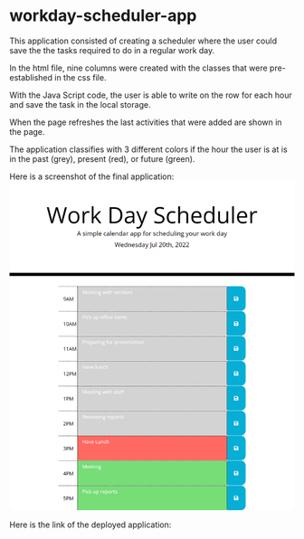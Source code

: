 # workday-scheduler-app
This application consisted of creating a scheduler where the user could save the the tasks required to do in a regular work day.

In the html file, nine columns were created with the classes that were pre-established in the css file. 

With the Java Script code, the user is able to write on the row for each hour and save the task in the local storage. 

When the page refreshes the last activities that were added are shown in the page.

The application classifies with 3 different colors if the hour the user is at is in the past (grey), present (red), or future (green).

Here is a screenshot of the final application:
![workday-scheduler-screenshot](https://github.com/DinaLo44/workday-scheduler-app/blob/main/assets/images/workday-scheduler-screenshot.png)

Here is the link of the deployed application:
